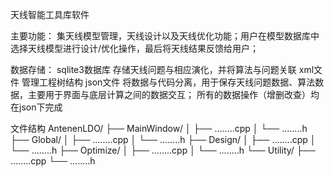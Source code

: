 
天线智能工具库软件

主要功能：
	集天线模型管理，天线设计以及天线优化功能；用户在模型数据库中选择天线模型进行设计/优化操作，最后将天线结果反馈给用户；

数据存储：
	sqlite3数据库 存储天线问题与相应演化，并将算法与问题关联
	xml文件 管理工程树结构
	json文件 将数据与代码分离，用于保存天线问题数据、算法数据，主要用于界面与底层计算之间的数据交互；
			所有的数据操作（增删改查）均在json下完成

文件结构
AntenenLDO/
├── MainWindow/
│   ├── ........cpp
│   └── ........h
├── Global/
│   ├── ........cpp
│   └── ........h
├── Design/
│   ├── ........cpp
│   └── ........h
├── Optimize/
│   ├── ........cpp
│   └── ........h
└── Utility/
    ├── ........cpp
    └── ........h